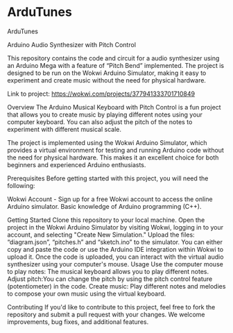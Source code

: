 # ArduTunes
ArduTunes

Arduino Audio Synthesizer with Pitch Control

This repository contains the code and circuit for a audio synthesizer using an Arduino Mega with a feature of “Pitch Bend” implemented. The project is designed to be run on the Wokwi Arduino Simulator, making it easy to experiment and create music without the need for physical hardware.


Link to project: https://wokwi.com/projects/377941333701710849

Overview
The Arduino Musical Keyboard with Pitch Control is a fun project that allows you to create music by playing different notes using your computer keyboard. You can also adjust the pitch of the notes to experiment with different musical scale.

The project is implemented using the Wokwi Arduino Simulator, which provides a virtual environment for testing and running Arduino code without the need for physical hardware. This makes it an excellent choice for both beginners and experienced Arduino enthusiasts.

Prerequisites
Before getting started with this project, you will need the following:

Wokwi Account - Sign up for a free Wokwi account to access the online Arduino simulator.
Basic knowledge of Arduino programming (C++).

Getting Started
Clone this repository to your local machine.
Open the project in the Wokwi Arduino Simulator by visiting Wokwi, logging in to your account, and selecting "Create New Simulation."
Upload the files: “diagram.json”, “pitches.h” and “sketch.ino” to the simulator. You can either copy and paste the code or use the Arduino IDE integration within Wokwi to upload it.
Once the code is uploaded, you can interact with the virtual audio synthesizer using your computer's mouse.
Usage
Use the computer mouse to play notes: The musical keyboard allows you to play different notes. 
Adjust pitch:You can change the pitch by using the pitch control feature (potentiometer) in the code. 
Create music: Play different notes and melodies to compose your own music using the virtual keyboard.

Contributing
If you'd like to contribute to this project, feel free to fork the repository and submit a pull request with your changes. We welcome improvements, bug fixes, and additional features.
